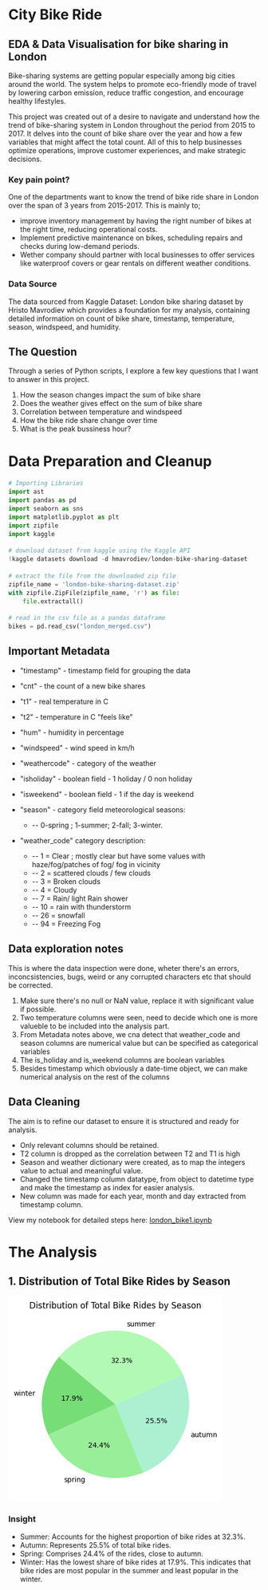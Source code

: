# City Bike Ride
## EDA & Data Visualisation for bike sharing in London

Bike-sharing systems are getting popular especially among big cities around the world. The system helps to promote eco-friendly mode of travel by lowering carbon emission, reduce traffic congestion, and encourage healthy lifestyles. 

This project was created out of a desire to navigate and understand how the trend of bike-sharing system in London throughout the period from 2015 to 2017. It delves into the count of bike share over the year and how a few variables that might affect the total count. All of this to help businesses optimize operations, improve customer experiences, and make strategic decisions.

### Key pain point?
One of the departments want to know the trend of bike ride share in London over the span of 3 years from 2015-2017. 
This is mainly to;
- improve inventory management by having the right number of bikes at the right time, reducing operational costs. 
- Implement predictive maintenance on bikes, scheduling repairs and checks during low-demand periods.
- Wether company should partner with local businesses to offer services like waterproof covers or gear rentals on different weather conditions.


### Data Source
The data sourced from Kaggle Dataset: London bike sharing dataset
by Hristo Mavrodiev which provides a foundation for my analysis, containing detailed information on count of bike share, timestamp, temperature, season, windspeed, and humidity. 


## The Question
Through a series of Python scripts, I explore a few key questions that I want to answer in this project.

1. How the season changes impact the sum of bike share 
2. Does the weather gives effect on the sum of bike share
3. Correlation between temperature and windspeed 
4. How the bike ride share change over time
4. What is the peak bussiness hour?


# Data Preparation and Cleanup

```python
# Importing Libraries
import ast
import pandas as pd
import seaborn as sns
import matplotlib.pyplot as plt  
import zipfile
import kaggle

# download dataset from kaggle using the Kaggle API
!kaggle datasets download -d hmavrodiev/london-bike-sharing-dataset

# extract the file from the downloaded zip file
zipfile_name = 'london-bike-sharing-dataset.zip'
with zipfile.ZipFile(zipfile_name, 'r') as file:
    file.extractall()

# read in the csv file as a pandas dataframe
bikes = pd.read_csv("london_merged.csv")
```

## Important Metadata

- "timestamp" - timestamp field for grouping the data
- "cnt" - the count of a new bike shares
- "t1" - real temperature in C
- "t2" - temperature in C "feels like"
- "hum" - humidity in percentage
- "windspeed" - wind speed in km/h
- "weathercode" - category of the weather
- "isholiday" - boolean field - 1 holiday / 0 non holiday
- "isweekend" - boolean field - 1 if the day is weekend
- "season" - category field meteorological seasons: 
    - -- 0-spring ; 1-summer; 2-fall; 3-winter.
- "weather_code" category description:

    - -- 1 = Clear ; mostly clear but have some values with haze/fog/patches of fog/ fog in vicinity 
    - -- 2 = scattered clouds / few clouds 
    - -- 3 = Broken clouds 
    - -- 4 = Cloudy 
    - -- 7 = Rain/ light Rain shower
    - -- 10 = rain with thunderstorm 
    - -- 26 = snowfall 
    - -- 94 = Freezing Fog

## Data exploration notes

This is where the data inspection were done, wheter there's an errors, inconcsistencies, bugs, weird or any corrupted characters etc that should be corrected.

1. Make sure there's no null or NaN value, replace it with significant value if possible.
2. Two temperature columns were seen, need to decide which one is more valueble to be included into the analysis part.
3. From Metadata notes above, we cna detect that weather_code and season columns are numerical value but can be specified as categorical variables
4. The is_holiday and is_weekend columns are  boolean variables
5. Besides timestamp which obviously a date-time object, we can make numerical analysis on the rest of the columns

## Data Cleaning 

The aim is to refine our dataset to ensure it is structured and ready for analysis.

- Only relevant columns should be retained.
- T2 column is dropped as the correlation between T2 and T1 is high
- Season and weather dictionary were created, as to map the integers value to actual and meaningful value.
- Changed the timestamp column datatype, from object to datetime type and make the timestamp as index for easier analysis.
- New column was made for each year, month and day extracted from timestamp column.

View my notebook for detailed steps here:
[london_bike1.ipynb](london_bike1.ipynb)

# The Analysis

## 1. Distribution of Total Bike Rides by Season

![Distribution of Total Bike Rides by Season](season_piechart.png)


### Insight 

- Summer: Accounts for the highest proportion of bike rides at 32.3%.
- Autumn: Represents 25.5% of total bike rides.
- Spring: Comprises 24.4% of the rides, close to autumn.
- Winter: Has the lowest share of bike rides at 17.9%.
This indicates that bike rides are most popular in the summer and least popular in the winter.